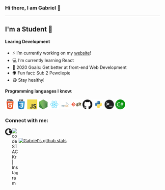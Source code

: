 ### Hi there, I am Gabriel 👋
---
## I'm a Student 🤞
#### Learing Development

- ⚡️ I’m currently working on my [website]! 
- 💻 I’m currently learning React 
- 📒 2020 Goals: Get better at front-end Web Development
- 👽 Fun fact: Sub 2 Pewdiepie      
- 😷 Stay healthy!

#### Programming languages I know: 


<img src="https://raw.githubusercontent.com/github/explore/80688e429a7d4ef2fca1e82350fe8e3517d3494d/topics/html/html.png" alt="HTML Icon" width="32" height="32"/>
<img src="https://raw.githubusercontent.com/github/explore/80688e429a7d4ef2fca1e82350fe8e3517d3494d/topics/css/css.png" alt="CSS Icon" width="32" height="32"/>
<img src="https://raw.githubusercontent.com/github/explore/80688e429a7d4ef2fca1e82350fe8e3517d3494d/topics/javascript/javascript.png" alt="Javascript Icon" width="32" height="32"/>
<img src="https://raw.githubusercontent.com/github/explore/80688e429a7d4ef2fca1e82350fe8e3517d3494d/topics/nodejs/nodejs.png" alt="Nodejs Icon" width="32" height="32"/>
<img src="https://raw.githubusercontent.com/github/explore/80688e429a7d4ef2fca1e82350fe8e3517d3494d/topics/react/react.png" alt="React JS Icon" width="32" height="32"/>
<img src="https://raw.githubusercontent.com/github/explore/80688e429a7d4ef2fca1e82350fe8e3517d3494d/topics/mysql/mysql.png" alt="MySQL Icon" width="32" height="32"/>
<img src="https://raw.githubusercontent.com/github/explore/80688e429a7d4ef2fca1e82350fe8e3517d3494d/topics/git/git.png" alt="git Icon" width="32" height="32"/>
<img src="https://raw.githubusercontent.com/github/explore/78df643247d429f6cc873026c0622819ad797942/topics/github/github.png" alt="Github Icon" width="32" height="32"/>
<img src="https://raw.githubusercontent.com/github/explore/78df643247d429f6cc873026c0622819ad797942/topics/python/python.png" alt="Python Icon" width="32" height="32"/>
<img src="https://raw.githubusercontent.com/github/explore/80688e429a7d4ef2fca1e82350fe8e3517d3494d/topics/terminal/terminal.png" alt="Terminal Icon" width="32" height="32"/>
<img src="https://raw.githubusercontent.com/github/explore/80688e429a7d4ef2fca1e82350fe8e3517d3494d/topics/csharp/csharp.png" alt="C sharp Icon" width="32" height="32"/>


### Connect with me:

[<img align="left" alt="codeSTACKr.com" width="22px" src="https://raw.githubusercontent.com/iconic/open-iconic/master/svg/globe.svg" />][website]
[<img align="left" alt="codeSTACKr | Instagram" width="22px" src="https://cdn.jsdelivr.net/npm/simple-icons@v3/icons/instagram.svg" />][instagram]

<br />


[![Gabriel's github stats](https://github-readme-stats.vercel.app/api?username=sultangabriel&count_private=true&show_icons=true)](https://github.com/anuraghazra/github-readme-stats)


[website]: https://sultangabriel.github.io
[instagram]: https://instagram.com/sultangabriel